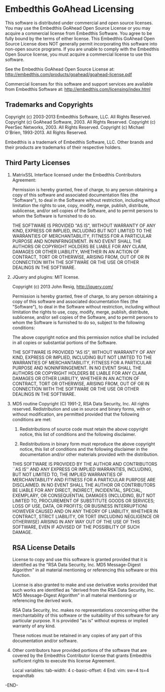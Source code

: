 Embedthis GoAhead Licensing
===

This software is distributed under commercial and open source licenses. You may use the Embedthis GoAhead Open Source
License or you may acquire a commercial license from Embedthis Software. You agree to be fully bound by the terms of
either license. This Embedthis GoAhead Open Source License does NOT generally permit incorporating this software into
non-open source programs. If you are unable to comply with the Embedthis Open Source license, you must acquire a
commercial license to use this software.  

See the Embedthis GoAhead Open Source License at:
    http://embedthis.com/products/goahead/goahead-license.pdf

Commercial licenses for this software and support services are available from Embedthis Software at: 
    http://embedthis.com/licensing/index.html

Trademarks and Copyrights
---
Copyright (c) 2003-2013 Embedthis Software, LLC. All Rights Reserved.
Copyright (c) GoAhead Software, 2003. All Rights Reserved.
Copyright (c) PeerSec Networks, 2003. All Rights Reserved.
Copyright (c) Michael O'Brien, 1993-2013. All Rights Reserved.

Embedthis is a trademark of Embedthis Software, LLC. Other brands and their products are trademarks of their respective holders.

Third Party Licenses
---

1) MatrixSSL Interface licensed under the Embedthis Contributors Agreement:

    Permission is hereby granted, free of charge, to any person obtaining a copy of this software and associated
    documentation files (the "Software"), to deal in the Software without restriction, including without limitation the
    rights to use, copy, modify, merge, publish, distribute, sublicense, and/or sell copies of the Software, and to permit
    persons to whom the Software is furnished to do so.

    THE SOFTWARE IS PROVIDED "AS IS", WITHOUT WARRANTY OF ANY KIND, EXPRESS OR IMPLIED, INCLUDING BUT NOT LIMITED TO THE
    WARRANTIES OF MERCHANTABILITY, FITNESS FOR A PARTICULAR PURPOSE AND NONINFRINGEMENT. IN NO EVENT SHALL THE AUTHORS OR
    COPYRIGHT HOLDERS BE LIABLE FOR ANY CLAIM, DAMAGES OR OTHER LIABILITY, WHETHER IN AN ACTION OF CONTRACT, TORT OR
    OTHERWISE, ARISING FROM, OUT OF OR IN CONNECTION WITH THE SOFTWARE OR THE USE OR OTHER DEALINGS IN THE SOFTWARE.

2) JQuery and plugins: MIT license.

    Copyright (c) 2013 John Resig, http://jquery.com/

    Permission is hereby granted, free of charge, to any person obtaining a copy of this software and 
    associated documentation files (the "Software"), to deal in the Software without restriction, including
    without limitation the rights to use, copy, modify, merge, publish, distribute, sublicense, and/or 
    sell copies of the Software, and to permit persons to whom the Software is furnished to do so, subject to
    the following conditions:

    The above copyright notice and this permission notice shall be included in all copies or substantial 
    portions of the Software.

    THE SOFTWARE IS PROVIDED "AS IS", WITHOUT WARRANTY OF ANY KIND, EXPRESS OR IMPLIED, INCLUDING BUT NOT 
    LIMITED TO THE WARRANTIES OF MERCHANTABILITY, FITNESS FOR A PARTICULAR PURPOSE AND NONINFRINGEMENT. 
    IN NO EVENT SHALL THE AUTHORS OR COPYRIGHT HOLDERS BE LIABLE FOR ANY CLAIM, DAMAGES OR OTHER LIABILITY, 
    WHETHER IN AN ACTION OF CONTRACT, TORT OR OTHERWISE, ARISING FROM, OUT OF OR IN CONNECTION WITH THE 
    SOFTWARE OR THE USE OR OTHER DEALINGS IN THE SOFTWARE.


3) MD5 routine
    Copyright (C) 1991-2, RSA Data Security, Inc. All rights reserved.  Redistribution and use in source and binary
    forms, with or without modification, are permitted provided that the following conditions are met:
    
    1. Redistributions of source code must retain the above copyright notice, this list of conditions and the following
       disclaimer.
    
    2. Redistributions in binary form must reproduce the above copyright notice, this list of conditions and the
       following disclaimer in the documentation and/or other materials provided with the distribution.
    
    THIS SOFTWARE IS PROVIDED BY THE AUTHOR AND CONTRIBUTORS ``AS IS'' AND ANY EXPRESS OR IMPLIED WARRANTIES, INCLUDING,
    BUT NOT LIMITED TO, THE IMPLIED WARRANTIES OF MERCHANTABILITY AND FITNESS FOR A PARTICULAR PURPOSE ARE DISCLAIMED.
    IN NO EVENT SHALL THE AUTHOR OR CONTRIBUTORS BE LIABLE FOR ANY DIRECT, INDIRECT, INCIDENTAL, SPECIAL, EXEMPLARY, OR
    CONSEQUENTIAL DAMAGES (INCLUDING, BUT NOT LIMITED TO, PROCUREMENT OF SUBSTITUTE GOODS OR SERVICES; LOSS OF USE,
    DATA, OR PROFITS; OR BUSINESS INTERRUPTION) HOWEVER CAUSED AND ON ANY THEORY OF LIABILITY, WHETHER IN CONTRACT,
    STRICT LIABILITY, OR TORT (INCLUDING NEGLIGENCE OR OTHERWISE) ARISING IN ANY WAY OUT OF THE USE OF THIS SOFTWARE,
    EVEN IF ADVISED OF THE POSSIBILITY OF SUCH DAMAGE.
    
    RSA License Details
    -------------------
    
    License to copy and use this software is granted provided that it is identified as the "RSA Data Security, Inc. MD5
    Message-Digest Algorithm" in all material mentioning or referencing this software or this function.
    
    License is also granted to make and use derivative works provided that such works are identified as "derived from
    the RSA Data Security, Inc. MD5 Message-Digest Algorithm" in all material mentioning or referencing the derived work.
    
    RSA Data Security, Inc. makes no representations concerning either the merchantability of this software or the
    suitability of this software for any particular purpose. It is provided "as is" without express or implied warranty
    of any kind.
    
    These notices must be retained in any copies of any part of this documentation and/or software.
    
3) Other contributors have provided portions of the software that are covered by the Embedthis Contributor license that 
    grants Embedthis sufficient rights to execute this license Agreement.

    Local variables:
    tab-width: 4
    c-basic-offset: 4
    End:
    vim: sw=4 ts=4 expandtab

-END-
